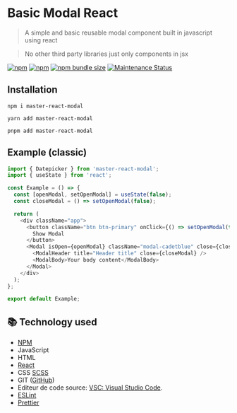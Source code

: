 # Basic Modal React

> A simple and basic reusable modal component built in javascript using react

> No other third party libraries just only components in jsx

<a href="https://www.npmjs.com/package/master-react-modal"><img alt="npm" src="https://img.shields.io/npm/dw/master-react-modal"></a>
<a href="https://www.npmjs.com/package/master-react-modal"><img alt="npm" src="https://img.shields.io/npm/v/master-react-modal"></a>
<a href="https://www.npmjs.com/package/master-react-modal"><img alt="npm bundle size" src="https://img.shields.io/bundlephobia/minzip/master-react-modal"></a>
<a href="https://www.npmjs.com/package/master-react-modal">
<img alt="Maintenance Status" src="https://img.shields.io/badge/maintenance-active-green.svg" />
</a>

## Installation

```
npm i master-react-modal
```

```
yarn add master-react-modal
```

```
pnpm add master-react-modal
```

## Example (classic)

```js
import { Datepicker } from 'master-react-modal';
import { useState } from 'react';

const Example = () => {
  const [openModal, setOpenModal] = useState(false);
  const closeModal = () => setOpenModal(false);

  return (
    <div className="app">
      <button className="btn btn-primary" onClick={() => setOpenModal(true)}>
        Show Modal
      </button>
      <Modal isOpen={openModal} className="modal-cadetblue" close={closeModal}>
        <ModalHeader title="Header title" close={closeModal} />
        <ModalBody>Your body content</ModalBody>
      </Modal>
    </div>
  );
};

export default Example;
```

## 📚 Technology used

- [NPM](https://www.npmjs.com)
- JavaScript
- HTML
- [React](https://fr.reactjs.org/)
- CSS [SCSS](https://sass-lang.com)
- GIT ([GitHub](https://github.com/))
- Editeur de code source: [VSC: Visual Studio Code](https://code.visualstudio.com/).
- [ESLint](https://eslint.org)
- [Prettier](https://prettier.io)
